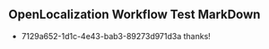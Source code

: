 ## OpenLocalization Workflow Test MarkDown
* 7129a652-1d1c-4e43-bab3-89273d971d3a thanks!

<!--HONumber=Jul16_HO2-->


